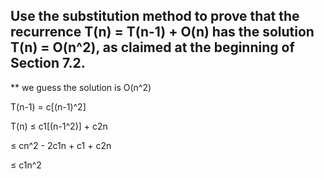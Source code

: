 ## Use the substitution method to prove that the recurrence T(n) = T(n-1) + O(n) has the solution T(n) = O(n^2), as claimed at the beginning of Section 7.2.

\*\* we guess the solution is O(n^2)

T(n-1) = c[(n-1)^2]

T(n) ≤ c1[(n-1^2)] + c2n

≤ cn^2 - 2c1n + c1 + c2n

≤ c1n^2
